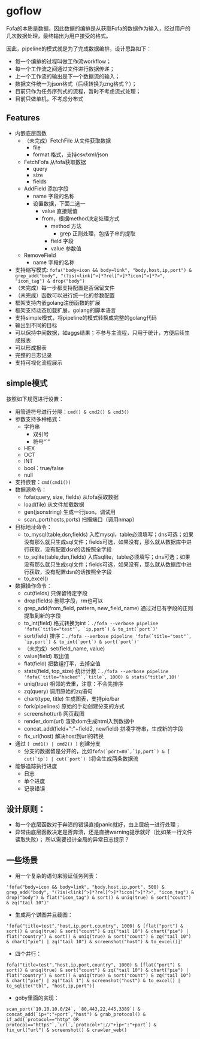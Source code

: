 # goflow

Fofa的本质是数据，因此数据的编排是从获取Fofa的数据作为输入，经过用户的几次数据处理，最终输出为用户接受的格式。

因此，pipeline的模式就是为了完成数据编排，设计思路如下：
-   每一个编排的过程叫做工作流workflow；
-   每一个工作流之间通过文件进行数据传递；
-   上一个工作流的输出是下一个数据流的输入；
-   数据文件统一为json格式（后续转换为zng格式？）；
-   目前只作为任务序列式的流程，暂时不考虑流式处理；
-   目前只做单机，不考虑分布式

## Features
-   内嵌底层函数
    -   （未完成）FetchFile 从文件获取数据
        -   file
        -   format 格式，支持csv/xml/json
    -   FetchFofa 从fofa获取数据
        -   query
        -   size
        -   fields
    -   AddField 添加字段
        -   name 字段的名称
        -   设置数据，下面二选一
            -   value 直接赋值
            -   from，根据method决定处理方式
                -   method 方法
                    -   grep 正则处理，包括子串的提取
                -   field 字段
                -   value 参数值
    -   RemoveField
        -   name 字段的名称
-   支持缩写模式: ```fofa("body=icon && body=link", "body,host,ip,port") & grep_add("body", "(?is)<link[^>]*?rel[^>]*?icon[^>]*?>", "icon_tag") & drop("body")```
-   （未完成）每一步都支持配置是否保留文件
-   （未完成）函数可以进行统一化的参数配置
-   框架支持内嵌golang注册函数的扩展
-   框架支持动态加载扩展，golang的脚本语言
-   支持simple模式，将pipeline的模式转换成完整的golang代码
-   输出到不同的目标
-   可以保持中间数据，如aggs结果；不参与主流程，只用于统计，方便后续生成报表
-   可以形成报表
-   完整的日志记录
-   支持可视化流程展示

## simple模式

按照如下规范进行设置：
-   用管道符号进行分隔：```cmd() & cmd2() & cmd3()```
-   参数支持多种格式：
    -   字符串
        -   双引号
        -   符号“`”
    -   HEX
    -   OCT
    -   INT
    -   bool：true/false
    -   null
-   支持嵌套：```cmd(cmd1())```
-   数据源命令：
    -   fofa(query, size, fields) 从fofa获取数据
    -   load(file) 从文件加载数据
    -   gen(jsonstring) 生成一行json，调试用
    -   scan_port(hosts,ports) 扫描端口（调用nmap）
-   目标地址命令：
    -   to_mysql(table,dsn,fields) 入库mysql，table必须填写；dns可选；如果没有那么就只生成sql文件；fields可选，如果没有，那么就从数据库中进行获取，没有配置dsn的话按照全字段
    -   to_sqlite(table,dsn,fields) 入库sqlite，table必须填写；dns可选；如果没有那么就只生成sql文件；fields可选，如果没有，那么就从数据库中进行获取，没有配置dsn的话按照全字段
    -   to_excel()
-   数据操作命令：
    -   cut(fields) 只保留特定字段
    -   drop(fields) 删除字段，rm也可以
    -   grep_add(from_field, pattern, new_field_name) 通过对已有字段的正则提取到新的字段
    -   to_int(field) 格式转换为int：```./fofa --verbose pipeline 'fofa(`title="test"`, `ip,port`) & to_int(`port`)'```
    -   sort(field) 排序：```./fofa --verbose pipeline 'fofa(`title="test"`, `ip,port`) & to_int(`port`) & sort(`port`)'```
    -   （未完成）set(field_name, value)
    -   value(field) 取出值
    -   flat(field) 把数组打平，去掉空值
    -   stats(field, top_size) 统计计数：```./fofa --verbose pipeline 'fofa(`title="hacked"`,`title`, 1000) & stats("title",10)'```
    -   uniq(true) 相邻的去重，注意：不会先排序
    -   zq(query) 调用原始的zq语句
    -   chart(type, title) 生成图表，支持pie/bar
    -   fork(pipelines) 原始的手动创建分支的方式
    -   screenshot(url) 网页截图
    -   render_dom(url) 渲染dom生成html入到数据中
    -   concat_add(field+":"+field2, newfield) 拼凑字符串，生成新的字段
    -   fix_url(host) 解决host到url的转换
-   通过 ```[ cmd1() | cmd2() ]``` 创建分支
    -   分支的数据留是分开的，比如```fofa(`port=80`,`ip,port`) & [ cut(`ip`) | cut(`port`) ]```将会生成两条数据流
-   能够追踪执行进度
    -   日志
    -   单个进度
    -   记录错误

## 设计原则：
-   每一个底层函数对于奔溃的错误直接panic就好，由上层统一进行处理；
-   异常由底层函数决定是否奔溃，还是直接warning提示就好（比如某一行文件读取失败）； 所以需要设计全局的异常日志提示？

## 一些场景

-   用一个复杂的语句来验证任务列表：
```
'fofa("body=icon && body=link", "body,host,ip,port", 500) & grep_add("body", "(?is)<link[^>]*?rel[^>]*?icon[^>]*?>", "icon_tag") & drop("body") & flat("icon_tag") & sort() & uniq(true) & sort("count") & zq("tail 10")'
```

-   生成两个饼图并且截图：
```
'fofa("title=test","host,ip,port,country", 1000) & [flat("port") & sort() & uniq(true) & sort("count") & zq("tail 10") & chart("pie") | flat("country") & sort() & uniq(true) & sort("count") & zq("tail 10") & chart("pie") | zq("tail 10") & screenshot("host") & to_excel()]'
```

-   四个并行：
```
fofa("title=test","host,ip,port,country", 1000) & [flat("port") & sort() & uniq(true) & sort("count") & zq("tail 10") & chart("pie") | flat("country") & sort() & uniq(true) & sort("count") & zq("tail 10") & chart("pie") | zq("tail 1") & screenshot("host") & to_excel() | to_sqlite("tbl", "host,ip,port")]
```

-   goby里面的实现：
```
scan_port(`10.10.10.0/24`, `80,443,22,445,3389`) & concat_add(`ip+":"+port`,"host") & grab_protocol() & if_add(`protocol=="http" OR protocol=="https"`,`url`,`protocol+"://"+ip+":"+port`) & fix_url("url") & screenshot() & crawler_web()
```